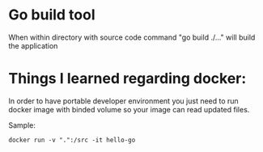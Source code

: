 # Go build tool
When within directory with source code command "go build ./..." will build the application 


# Things I learned regarding docker:
In order to have portable developer environment you just need to run docker image with binded volume so your image can read updated files.


Sample:
```shell
docker run -v ".":/src -it hello-go
```